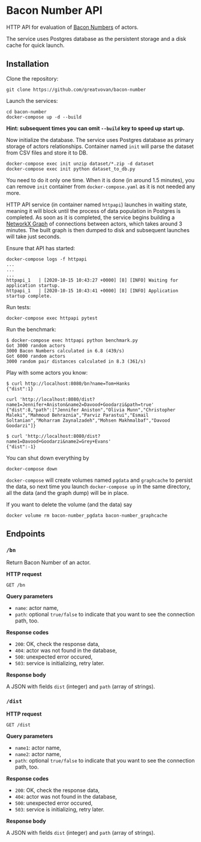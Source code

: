 # Bacon Number API

HTTP API for evaluation of [Bacon Numbers](https://en.wikipedia.org/wiki/Six_Degrees_of_Kevin_Bacon)
of actors.

The service uses Postgres database as the persistent storage and a disk cache for quick launch.

## Installation

Clone the repository:

```git clone https://github.com/greatvovan/bacon-number```

Launch the services:
```
cd bacon-number
docker-compose up -d --build
```

__Hint: subsequent times you can omit `--build` key to speed up start up.__

Now initialize the database. The service uses Postgres
database as primary storage of actors relationships. Container named
`init` will parse the dataset from CSV files and store it to DB.

```
docker-compose exec init unzip dataset/*.zip -d dataset
docker-compose exec init python dataset_to_db.py
```

You need to do it only one time. When it is done (in around 1.5 minutes),
you can remove `init` container from `docker-compose.yaml` as it is
not needed any more.

HTTP API service (in container named `httpapi`) launches in waiting
state, meaning it will block until the process of data population in
Postgres is completed. As soon as it is completed, the service begins
building a [NetworkX Graph](https://networkx.github.io/documentation/latest/reference/classes/index.html)
of connections between actors, which takes around 3 minutes. The built
graph is then dumped to disk and subsequent launches will take just
seconds.

Ensure that API has started:

```
docker-compose logs -f httpapi
...
...
...
httpapi_1   | [2020-10-15 10:43:27 +0000] [8] [INFO] Waiting for application startup.
httpapi_1   | [2020-10-15 10:43:41 +0000] [8] [INFO] Application startup complete.
```

Run tests:
```
docker-compose exec httpapi pytest
```

Run the benchmark:
```
$ docker-compose exec httpapi python benchmark.py
Got 3000 random actors
3000 Bacon Numbers calculated in 6.8 (439/s)
Got 6000 random actors
3000 random pair distances calculated in 8.3 (361/s)
```

Play with some actors you know:
```
$ curl http://localhost:8080/bn?name=Tom+Hanks
{"dist":1}

curl 'http://localhost:8080/dist?name1=Jennifer+Aniston&name2=Davood+Goodarzi&path=true'
{"dist":8,"path":["Jennifer Aniston","Olivia Munn","Christopher Maleki","Mahmoud Behraznia","Parviz Parastui","Esmail Soltanian","Moharram Zaynalzadeh","Mohsen Makhmalbaf","Davood Goodarzi"]}

$ curl 'http://localhost:8080/dist?name1=Davood+Goodarzi&name2=Grey+Evans'
{"dist":-1}
```

You can shut down everything by
```
docker-compose down
```
`docker-compose` will create volumes named `pgdata` and `graphcache` to
persist the data, so next time you launch `docker-compose up` in the
same directory, all the data (and the graph dump) will be in place.

If you want to delete the volume (and the data) say
```
docker volume rm bacon-number_pgdata bacon-number_graphcache
```

## Endpoints

### `/bn`

Return Bacon Number of an actor.
 
**HTTP request**

`GET /bn`

**Query parameters**
- `name`: actor name,
- `path`: optional `true/false` to indicate that you want to see the
connection path, too.

**Response codes**
- `200`: OK, check the response data,
- `404`: actor was not found in the database,
- `500`: unexpected error occured,
- `503`: service is initializing, retry later.

**Response body**

A JSON with fields `dist` (integer) and `path` (array of strings).

### `/dist`

**HTTP request**

`GET /dist`

**Query parameters**
- `name1`: actor name,
- `name2`: actor name,
- `path`:  optional `true/false` to indicate that you want to see the
connection path, too.

**Response codes**
- `200`: OK, check the response data,
- `404`: actor was not found in the database,
- `500`: unexpected error occured,
- `503`: service is initializing, retry later.

**Response body**

A JSON with fields `dist` (integer) and `path` (array of strings).
